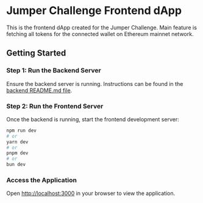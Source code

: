 # Jumper Challenge Frontend dApp

This is the frontend dApp created for the Jumper Challenge.
Main feature is fetching all tokens for the connected wallet on Ethereum mainnet network.

## Getting Started

### Step 1: Run the Backend Server

Ensure the backend server is running. Instructions can be found in the [backend README.md file](../backend/README.md).

### Step 2: Run the Frontend Server

Once the backend is running, start the frontend development server:

```bash
npm run dev
# or
yarn dev
# or
pnpm dev
# or
bun dev
```

### Access the Application

Open [http://localhost:3000](http://localhost:3000) in your browser to view the application.
